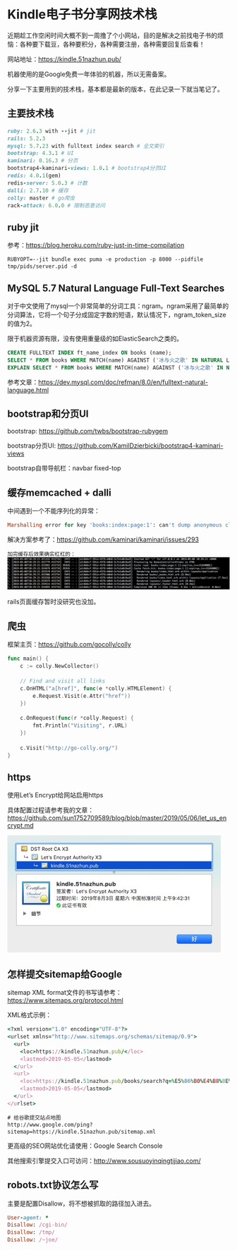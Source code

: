 # Kindle电子书分享网技术栈
近期趁工作空闲时间大概不到一周撸了个小网站，目的是解决之前找电子书的烦恼：各种要下载豆，各种要积分，各种需要注册，各种需要回复后查看！

网站地址：https://kindle.51nazhun.pub/

机器使用的是Google免费一年体验的机器，所以无需备案。

分享一下主要用到的技术栈，基本都是最新的版本，在此记录一下就当笔记了。

## 主要技术栈
```ruby
ruby: 2.6.3 with --jit # jit
rails: 5.2.3
mysql: 5.7.23 with fulltext index search # 全文索引
bootstrap: 4.3.1 # UI
kaminari: 0.16.3 # 分页
bootstrap4-kaminari-views: 1.0.1 # bootstrap4分页UI
redis: 4.0.1(gem)
redis-server: 5.0.3 # 计数
dalli: 2.7.10 # 缓存
colly: master # go爬虫
rack-attack: 6.0.0 # 限制恶意访问
```
## ruby jit
参考：https://blog.heroku.com/ruby-just-in-time-compilation
```shell
RUBYOPT=--jit bundle exec puma -e production -p 8000 --pidfile tmp/pids/server.pid -d
```
## MySQL 5.7 Natural Language Full-Text Searches
对于中文使用了mysql一个非常简单的分词工具：ngram。ngram采用了最简单的分词算法，它将一个句子分成固定字数的短语，默认情况下，ngram_token_size的值为2。

限于机器资源有限，没有使用重量级的如ElasticSearch之类的。
```sql
CREATE FULLTEXT INDEX ft_name_index ON books (name);
SELECT * FROM books WHERE MATCH(name) AGAINST ('冰与火之歌' IN NATURAL LANGUAGE MODE);
EXPLAIN SELECT * FROM books WHERE MATCH(name) AGAINST ('冰与火之歌' IN NATURAL LANGUAGE MODE);
```
参考文章：https://dev.mysql.com/doc/refman/8.0/en/fulltext-natural-language.html

## bootstrap和分页UI
bootstrap: https://github.com/twbs/bootstrap-rubygem

bootstrap分页UI: https://github.com/KamilDzierbicki/bootstrap4-kaminari-views

bootstrap自带导航栏：navbar fixed-top

## 缓存memcached + dalli
中间遇到一个不能序列化的异常：
```ruby
Marshalling error for key 'books:index:page:1': can't dump anonymous class #<Module:0x000055cc7d436940
```
解决方案参考了：https://github.com/kaminari/kaminari/issues/293

`加完缓存后效果确实杠杠的：`
![首页加载时间](imgs/index-page-time.jpg)

rails页面缓存暂时没研究也没加。

## 爬虫
框架主页：https://github.com/gocolly/colly
```go
func main() {
	c := colly.NewCollector()

	// Find and visit all links
	c.OnHTML("a[href]", func(e *colly.HTMLElement) {
		e.Request.Visit(e.Attr("href"))
	})

	c.OnRequest(func(r *colly.Request) {
		fmt.Println("Visiting", r.URL)
	})

	c.Visit("http://go-colly.org/")
}
```

## https
使用Let’s Encrypt给网站启用https

具体配置过程请参考我的文章：https://github.com/sun1752709589/blog/blob/master/2019/05/06/let_us_encrypt.md

![https](imgs/kindle.51nazhun.pub-ssl.jpg)

## 怎样提交sitemap给Google
sitemap XML format文件的书写请参考：https://www.sitemaps.org/protocol.html

XML格式示例：
```ruby
<?xml version="1.0" encoding="UTF-8"?>
<urlset xmlns="http://www.sitemaps.org/schemas/sitemap/0.9"> 
  <url>
    <loc>https://kindle.51nazhun.pub/</loc>
    <lastmod>2019-05-05</lastmod>
  </url>
  <url>
    <loc>https://kindle.51nazhun.pub/books/search?q=%E5%86%B0%E4%B8%8E%E7%81%AB%E4%B9%8B%E6%AD%8C</loc>
    <lastmod>2019-05-05</lastmod>
  </url>
</urlset>
```

```shell
# 给谷歌提交站点地图
http://www.google.com/ping?sitemap=https://kindle.51nazhun.pub/sitemap.xml
```
更高级的SEO网站优化请使用：Google Search Console

其他搜索引擎提交入口可访问：http://www.sousuoyinqingtijiao.com/

## robots.txt协议怎么写
主要是配置Disallow，将不想被抓取的路径加入进去。
```ruby
User-agent: *
Disallow: /cgi-bin/
Disallow: /tmp/
Disallow: /~joe/
```